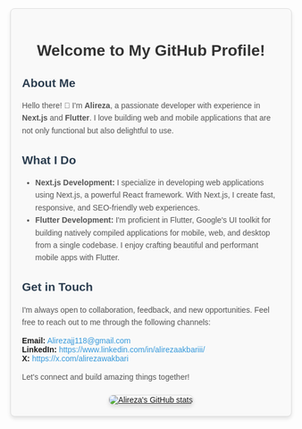<div style="font-family: Arial, sans-serif; background-color: #f9f9f9; border: 1px solid #ddd; border-radius: 8px; padding: 20px; max-width: 600px; margin: auto; box-shadow: 0 4px 6px rgba(0, 0, 0, 0.1);">
  <h1 style="text-align: center; color: #333;">Welcome to My GitHub Profile!</h1>
  
  <section>
    <h2 style="color: #2c3e50;">About Me</h2>
    <p style="color: #555; line-height: 1.6;">
      Hello there! 👋 I'm <strong>Alireza</strong>, a passionate developer with experience in <strong>Next.js</strong> and <strong>Flutter</strong>. I love building web and mobile applications that are not only functional but also delightful to use.
    </p>
  </section>
  
  <section>
    <h2 style="color: #2c3e50;">What I Do</h2>
    <ul style="color: #555; line-height: 1.6;">
      <li><strong>Next.js Development:</strong> I specialize in developing web applications using Next.js, a powerful React framework. With Next.js, I create fast, responsive, and SEO-friendly web experiences.</li>
      <li><strong>Flutter Development:</strong> I'm proficient in Flutter, Google's UI toolkit for building natively compiled applications for mobile, web, and desktop from a single codebase. I enjoy crafting beautiful and performant mobile apps with Flutter.</li>
    </ul>
  </section>
  
  <section>
    <h2 style="color: #2c3e50;">Get in Touch</h2>
    <p style="color: #555; line-height: 1.6;">
      I'm always open to collaboration, feedback, and new opportunities. Feel free to reach out to me through the following channels:
    </p>
    <ul style="list-style: none; padding: 0;">
      <li><strong>Email:</strong> <a href="mailto:Alirezajj118@gmail.com" style="color: #3498db; text-decoration: none;">Alirezajj118@gmail.com</a></li>
      <li><strong>LinkedIn:</strong> <a href="https://www.linkedin.com/in/alirezaakbariii/" style="color: #3498db; text-decoration: none;">https://www.linkedin.com/in/alirezaakbariii/</a></li>
      <li><strong>X:</strong> <a href="https://x.com/alirezawakbari" style="color: #3498db; text-decoration: none;">https://x.com/alirezawakbari</a></li>
    </ul>
    <p style="color: #555; line-height: 1.6;">Let's connect and build amazing things together!</p>
  </section>
  
  <div style="text-align: center; margin-top: 20px;">
    <a href="https://github.com/alisideas/github-readme-stats">
      <img src="https://github-readme-stats.vercel.app/api?username=alisideas" alt="Alireza's GitHub stats" style="max-width: 100%; border-radius: 8px; border: 1px solid #ddd; box-shadow: 0 4px 6px rgba(0, 0, 0, 0.1);">
    </a>
  </div>
</div>
